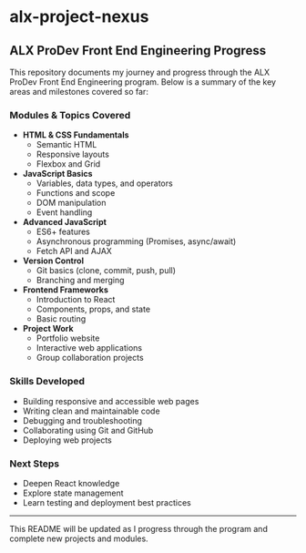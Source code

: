 # alx-project-nexus
## ALX ProDev Front End Engineering Progress

This repository documents my journey and progress through the ALX ProDev Front End Engineering program. Below is a summary of the key areas and milestones covered so far:

### Modules & Topics Covered
- **HTML & CSS Fundamentals**
	- Semantic HTML
	- Responsive layouts
	- Flexbox and Grid
- **JavaScript Basics**
	- Variables, data types, and operators
	- Functions and scope
	- DOM manipulation
	- Event handling
- **Advanced JavaScript**
	- ES6+ features
	- Asynchronous programming (Promises, async/await)
	- Fetch API and AJAX
- **Version Control**
	- Git basics (clone, commit, push, pull)
	- Branching and merging
- **Frontend Frameworks**
	- Introduction to React
	- Components, props, and state
	- Basic routing
- **Project Work**
	- Portfolio website
	- Interactive web applications
	- Group collaboration projects

### Skills Developed
- Building responsive and accessible web pages
- Writing clean and maintainable code
- Debugging and troubleshooting
- Collaborating using Git and GitHub
- Deploying web projects

### Next Steps
- Deepen React knowledge
- Explore state management
- Learn testing and deployment best practices

---
This README will be updated as I progress through the program and complete new projects and modules.
